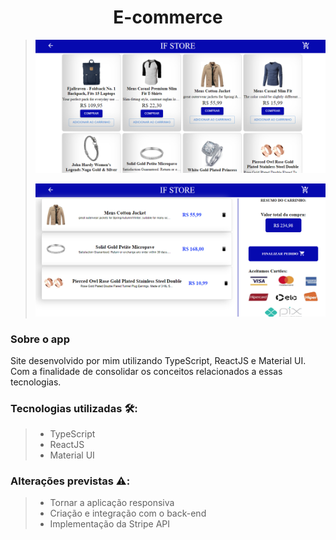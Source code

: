 <h1 align='center'> E-commerce</h1>

> ![preview](./src/assets/preview.PNG)
>
> ![preview2](./src/assets/preview2.PNG)

 ### Sobre o app 
 Site desenvolvido por mim utilizando TypeScript, ReactJS e Material UI. Com a finalidade de consolidar os conceitos relacionados a essas tecnologias.

### Tecnologias utilizadas 🛠️:
> - TypeScript
> - ReactJS
> - Material UI

### Alterações previstas ⚠️:
> - Tornar a aplicação responsiva
> - Criação e integração com o back-end
> - Implementação da Stripe API
